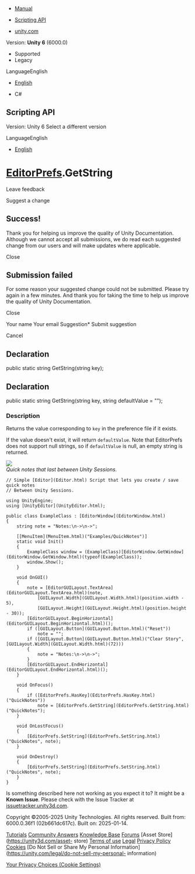 [ ]()

  * [Manual](../Manual/index.html)
  * [Scripting API](../ScriptReference/index.html)

  * [unity.com](https://unity.com/)

Version: **Unity 6** (6000.0)

  * Supported
  * Legacy

LanguageEnglish

  * [English]()

  * C#

[ ](https://docs.unity3d.com)

## Scripting API

Version: Unity 6 Select a different version

LanguageEnglish

  * [English]()

#  [EditorPrefs](EditorPrefs.html).GetString

Leave feedback

Suggest a change

## Success!

Thank you for helping us improve the quality of Unity Documentation. Although
we cannot accept all submissions, we do read each suggested change from our
users and will make updates where applicable.

Close

## Submission failed

For some reason your suggested change could not be submitted. Please <a>try
again</a> in a few minutes. And thank you for taking the time to help us
improve the quality of Unity Documentation.

Close

Your name Your email Suggestion* Submit suggestion

Cancel

[ ]()

## Declaration

public static string GetString(string key);

## Declaration

public static string GetString(string key, string defaultValue = "");

### Description

Returns the value corresponding to `key` in the preference file if it exists.

If the value doesn't exist, it will return `defaultValue`. Note that
EditorPrefs does not support null strings, so if `defaultValue` is null, an
empty string is returned.  
  
![](../StaticFiles/ScriptRefImages/QuickNotes.png)  
_Quick notes that last between Unity Sessions._

    
    
    // Simple [Editor](Editor.html) Script that lets you create / save quick notes
    // Between Unity Sessions.  
      
    using UnityEngine;
    using [UnityEditor](UnityEditor.html);  
      
    public class ExampleClass : [EditorWindow](EditorWindow.html)
    {
        string note = "Notes:\n->\n->";  
      
        [[MenuItem](MenuItem.html)("Examples/QuickNotes")]
        static void Init()
        {
            ExampleClass window = (ExampleClass)[EditorWindow.GetWindow](EditorWindow.GetWindow.html)(typeof(ExampleClass));
            window.Show();
        }  
      
        void OnGUI()
        {
            note = [EditorGUILayout.TextArea](EditorGUILayout.TextArea.html)(note,
                [GUILayout.Width](GUILayout.Width.html)(position.width - 5),
                [GUILayout.Height](GUILayout.Height.html)(position.height - 30));
            [EditorGUILayout.BeginHorizontal](EditorGUILayout.BeginHorizontal.html)();
            if ([GUILayout.Button](GUILayout.Button.html)("Reset"))
                note = "";
            if ([GUILayout.Button](GUILayout.Button.html)("Clear Story", [GUILayout.Width](GUILayout.Width.html)(72)))
            {
                note = "Notes:\n->\n->";
            }
            [EditorGUILayout.EndHorizontal](EditorGUILayout.EndHorizontal.html)();
        }  
      
        void OnFocus()
        {
            if ([EditorPrefs.HasKey](EditorPrefs.HasKey.html)("QuickNotes"))
                note = [EditorPrefs.GetString](EditorPrefs.GetString.html)("QuickNotes");
        }  
      
        void OnLostFocus()
        {
            [EditorPrefs.SetString](EditorPrefs.SetString.html)("QuickNotes", note);
        }  
      
        void OnDestroy()
        {
            [EditorPrefs.SetString](EditorPrefs.SetString.html)("QuickNotes", note);
        }
    }
    

Is something described here not working as you expect it to? It might be a
**Known Issue**. Please check with the Issue Tracker at
[issuetracker.unity3d.com](https://issuetracker.unity3d.com).

Copyright ©2005-2025 Unity Technologies. All rights reserved. Built from:
6000.0.36f1 (02b661dc617c). Built on: 2025-01-14.

[Tutorials](https://unity3d.com/learn) [Community
Answers](https://answers.unity3d.com) [Knowledge
Base](https://support.unity3d.com/hc/en-us)
[Forums](https://forum.unity3d.com) [Asset Store](https://unity3d.com/asset-
store) [Terms of use](https://docs.unity3d.com/Manual/TermsOfUse.html)
[Legal](https://unity.com/legal) [Privacy
Policy](https://unity.com/legal/privacy-policy)
[Cookies](https://unity.com/legal/cookie-policy) [Do Not Sell or Share My
Personal Information](https://unity.com/legal/do-not-sell-my-personal-
information)

[Your Privacy Choices (Cookie Settings)](javascript:void\(0\);)

